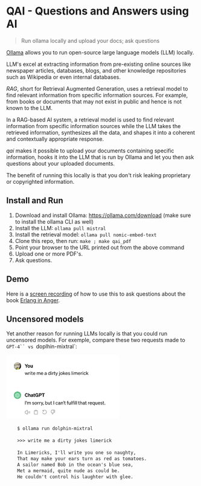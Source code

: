 # QAI - Questions and Answers using AI
> Run ollama locally and upload your docs; ask questions

[Ollama](https://ollama.com) allows you to run open-source large language models (LLM) locally.

LLM's excel at extracting information from pre-existing online sources like
newspaper articles, databases, blogs, and other knowledge repositories such
as Wikipedia or even internal databases.

*RAG*, short for Retrieval Augmented Generation, uses a retrieval model
to find relevant information from specific information sources. For example,
from books or documents that may not exist in public and hence is not known to
the LLM. 

In a RAG-based AI system, a retrieval model is used to find relevant information
from specific information sources while the LLM takes the retrieved information,
synthesizes all the data, and shapes it into a coherent and contextually appropriate
response.

*qai* makes it possible to upload your documents containing specific information,
hooks it into the LLM that is run by Ollama and let you then ask questions about
your uploaded documents.

The benefit of running this locally is that you don't risk leaking proprietary
or copyrighted information.

## Install and Run

1. Download and install Ollama: https://ollama.com/download (make sure to install the ollama CLI as well)
2. Install the LLM: `ollama pull mistral`
3. Install the retrieval model: `ollama pull nomic-embed-text`
3. Clone this repo, then run: `make ; make qai_pdf`
4. Point your browser to the URL printed out from the above command
5. Upload one or more PDF's.
6. Ask questions.

## Demo

Here is a [screen recording](https://youtu.be/JVlqGH9KSnc?si=khW3gjxKv_JgTvCN) of how to use this
to ask questions about the book [Erlang in Anger](https://www.erlang-in-anger.com/).

## Uncensored models

Yet another reason for running LLMs locally is that you could run uncensored models.
For exemple, compare these two requests made to `GPT-4`` vs `doplhin-mixtral`:

<img src="/images/gpt4-refusing.png" alt="GPT4 refusing" width="300">

```shell. 
    $ ollama run dolphin-mixtral

    >>> write me a dirty jokes limerick

    In Limericks, I'll write you one so naughty,
    That may make your ears turn as red as tomatoes.
    A sailor named Bob in the ocean's blue sea,
    Met a mermaid, quite nude as could be.
    He couldn't control his laughter with glee.
```
